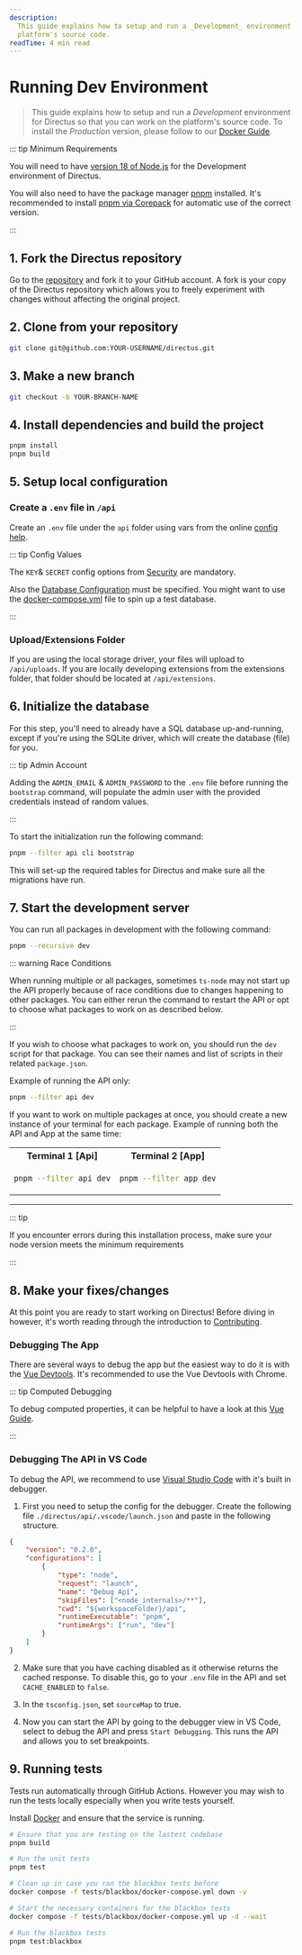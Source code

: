 ```yaml
---
description:
  This guide explains how to setup and run a _Development_ environment for Directus so that you can work on the
  platform's source code.
readTime: 4 min read
---
```


# Running Dev Environment

> This guide explains how to setup and run a _Development_ environment for Directus so that you can work on the
> platform's source code. To install the _Production_ version, please follow to our
> [Docker Guide](/self-hosted/docker-guide).

::: tip Minimum Requirements

You will need to have [version 18 of Node.js](https://nodejs.org/en/download) for the Development environment of
Directus.

You will also need to have the package manager [pnpm](https://pnpm.io) installed. It's recommended to install
[pnpm via Corepack](https://pnpm.io/installation#using-corepack) for automatic use of the correct version.

:::

## 1. Fork the Directus repository

Go to the [repository](https://github.com/directus/directus) and fork it to your GitHub account. A fork is your copy of
the Directus repository which allows you to freely experiment with changes without affecting the original project.

## 2. Clone from your repository

```bash
git clone git@github.com:YOUR-USERNAME/directus.git
```

## 3. Make a new branch

```bash
git checkout -b YOUR-BRANCH-NAME
```

## 4. Install dependencies and build the project

```bash
pnpm install
pnpm build
```

## 5. Setup local configuration

### Create a `.env` file in `/api`

Create an `.env` file under the `api` folder using vars from the online
[config help](https://docs.directus.io/self-hosted/config-options).

::: tip Config Values

The `KEY`& `SECRET` config options from [Security](https://docs.directus.io/self-hosted/config-options.html#security)
are mandatory.

Also the [Database Configuration](https://docs.directus.io/self-hosted/config-options.html#database) must be specified.
You might want to use the [docker-compose.yml](https://github.com/directus/directus/blob/main/docker-compose.yml) file
to spin up a test database.

:::

### Upload/Extensions Folder

If you are using the local storage driver, your files will upload to `/api/uploads`. If you are locally developing
extensions from the extensions folder, that folder should be located at `/api/extensions`.

## 6. Initialize the database

For this step, you'll need to already have a SQL database up-and-running, except if you're using the SQLite driver,
which will create the database (file) for you.

::: tip Admin Account

Adding the `ADMIN_EMAIL` & `ADMIN_PASSWORD` to the `.env` file before running the `bootstrap` command, will populate the
admin user with the provided credentials instead of random values.

:::

To start the initialization run the following command:

```bash
pnpm --filter api cli bootstrap
```

This will set-up the required tables for Directus and make sure all the migrations have run.

## 7. Start the development server

You can run all packages in development with the following command:

```bash
pnpm --recursive dev
```

::: warning Race Conditions

When running multiple or all packages, sometimes `ts-node` may not start up the API properly because of race conditions
due to changes happening to other packages. You can either rerun the command to restart the API or opt to choose what
packages to work on as described below.

:::

If you wish to choose what packages to work on, you should run the `dev` script for that package. You can see their
names and list of scripts in their related `package.json`.

Example of running the API only:

```bash
pnpm --filter api dev
```

If you want to work on multiple packages at once, you should create a new instance of your terminal for each package.
Example of running both the API and App at the same time:

<table>
  <tr>
  <th>
  Terminal 1 [Api]
  </th>
  <th>
  Terminal 2 [App]
  </th>
  </tr>
  <tr>
  <td>

```bash
pnpm --filter api dev
```

  </td>
  <td>

```bash
pnpm --filter app dev
```

  </td>
  </tr>
</table>

---

::: tip

If you encounter errors during this installation process, make sure your node version meets the minimum requirements

:::

## 8. Make your fixes/changes

At this point you are ready to start working on Directus! Before diving in however, it's worth reading through the
introduction to [Contributing](/contributing/introduction).

### Debugging The App

There are several ways to debug the app but the easiest way to do it is with the
[Vue Devtools](https://devtools.vuejs.org/). It's recommended to use the Vue Devtools with Chrome.

::: tip Computed Debugging

To debug computed properties, it can be helpful to have a look at this
[Vue Guide](https://vuejs.org/guide/extras/reactivity-in-depth.html#reactivity-debugging).

:::

### Debugging The API in VS Code

To debug the API, we recommend to use [Visual Studio Code](https://code.visualstudio.com/) with it's built in debugger.

1. First you need to setup the config for the debugger. Create the following file `./directus/api/.vscode/launch.json`
   and paste in the following structure.

```json
{
	"version": "0.2.0",
	"configurations": [
		{
			"type": "node",
			"request": "launch",
			"name": "Debug Api",
			"skipFiles": ["<node_internals>/**"],
			"cwd": "${workspaceFolder}/api",
			"runtimeExecutable": "pnpm",
			"runtimeArgs": ["run", "dev"]
		}
	]
}
```

2. Make sure that you have caching disabled as it otherwise returns the cached response. To disable this, go to your
   `.env` file in the API and set `CACHE_ENABLED` to `false`.

3. In the `tsconfig.json`, set `sourceMap` to true.

4. Now you can start the API by going to the debugger view in VS Code, select to debug the API and press
   `Start Debugging`. This runs the API and allows you to set breakpoints.

## 9. Running tests

Tests run automatically through GitHub Actions. However you may wish to run the tests locally especially when you write
tests yourself.

Install [Docker](https://docs.docker.com/get-docker) and ensure that the service is running.

```bash
# Ensure that you are testing on the lastest codebase
pnpm build

# Run the unit tests
pnpm test

# Clean up in case you ran the blackbox tests before
docker compose -f tests/blackbox/docker-compose.yml down -v

# Start the necessary containers for the blackbox tests
docker compose -f tests/blackbox/docker-compose.yml up -d --wait

# Run the blackbox tests
pnpm test:blackbox
```
